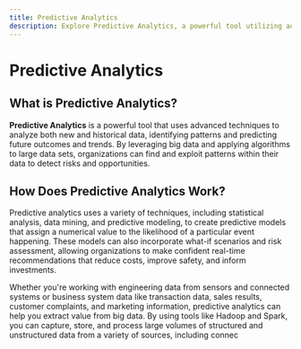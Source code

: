 ```yaml
---
title: Predictive Analytics
description: Explore Predictive Analytics, a powerful tool utilizing advanced techniques to analyze both new and historical data, identify patterns, and predict future outcomes and trends. Understand how organizations leverage big data and apply algorithms to large datasets to detect risks and opportunities. Delve into the workings of predictive analytics, including statistical analysis, data mining, and predictive modeling, to create models assigning numerical values to the likelihood of specific events. Discover the incorporation of what-if scenarios and risk assessment, empowering organizations to make confident real-time recommendations that reduce costs, improve safety, and inform investments. Whether dealing with engineering data from sensors, connected systems, or business system data like transactions, sales, customer complaints, and marketing information, predictive analytics extracts value from big data. Learn how tools like Hadoop and Spark enable the capture, storage, and processing of large volumes of structured and unstructured data from various sources, including connected devices and sensors.
---
```


# Predictive Analytics

## What is Predictive Analytics?

**Predictive Analytics** is a powerful tool that uses advanced techniques to analyze both new and historical data, identifying patterns and predicting future outcomes and trends. By leveraging big data and applying algorithms to large data sets, organizations can find and exploit patterns within their data to detect risks and opportunities.

## How Does Predictive Analytics Work?

Predictive analytics uses a variety of techniques, including statistical analysis, data mining, and predictive modeling, to create predictive models that assign a numerical value to the likelihood of a particular event happening. These models can also incorporate what-if scenarios and risk assessment, allowing organizations to make confident real-time recommendations that reduce costs, improve safety, and inform investments.

Whether you're working with engineering data from sensors and connected systems or business system data like transaction data, sales results, customer complaints, and marketing information, predictive analytics can help you extract value from big data. By using tools like Hadoop and Spark, you can capture, store, and process large volumes of structured and unstructured data from a variety of sources, including connec
